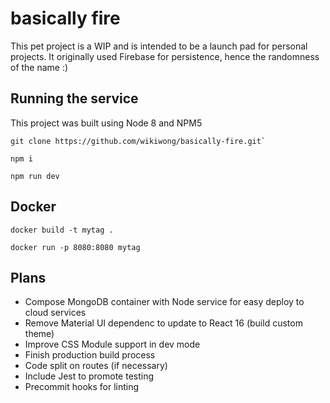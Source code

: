 # basically fire
This pet project is a WIP and is intended to be a launch pad for personal projects. It originally used Firebase for persistence, hence the randomness of the name :)

## Running the service

This project was built using Node 8 and NPM5

```
git clone https://github.com/wikiwong/basically-fire.git`

npm i

npm run dev

```

## Docker

```
docker build -t mytag .

docker run -p 8080:8080 mytag

```

## Plans

* Compose MongoDB container with Node service for easy deploy to cloud services
* Remove Material UI dependenc to update to React 16 (build custom theme)
* Improve CSS Module support in dev mode
* Finish production build process
* Code split on routes (if necessary)
* Include Jest to promote testing
* Precommit hooks for linting




